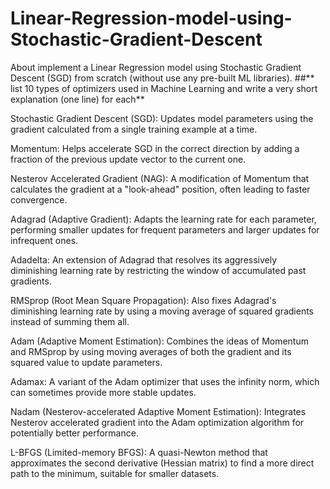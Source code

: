 # Linear-Regression-model-using-Stochastic-Gradient-Descent
About implement a Linear Regression model using Stochastic Gradient Descent (SGD) from scratch (without use any pre-built ML libraries).
##** list 10 types of optimizers
used in Machine Learning and write a very short
explanation (one line) for each**

Stochastic Gradient Descent (SGD): Updates model parameters using the gradient calculated from a single training example at a time.

Momentum: Helps accelerate SGD in the correct direction by adding a fraction of the previous update vector to the current one.

Nesterov Accelerated Gradient (NAG): A modification of Momentum that calculates the gradient at a "look-ahead" position, often leading to faster convergence.

Adagrad (Adaptive Gradient): Adapts the learning rate for each parameter, performing smaller updates for frequent parameters and larger updates for infrequent ones.

Adadelta: An extension of Adagrad that resolves its aggressively diminishing learning rate by restricting the window of accumulated past gradients.

RMSprop (Root Mean Square Propagation): Also fixes Adagrad's diminishing learning rate by using a moving average of squared gradients instead of summing them all.

Adam (Adaptive Moment Estimation): Combines the ideas of Momentum and RMSprop by using moving averages of both the gradient and its squared value to update parameters.

Adamax: A variant of the Adam optimizer that uses the infinity norm, which can sometimes provide more stable updates.

Nadam (Nesterov-accelerated Adaptive Moment Estimation): Integrates Nesterov accelerated gradient into the Adam optimization algorithm for potentially better performance.

L-BFGS (Limited-memory BFGS): A quasi-Newton method that approximates the second derivative (Hessian matrix) to find a more direct path to the minimum, suitable for smaller datasets.
